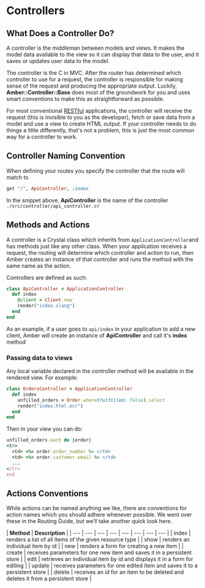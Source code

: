 # Controllers

## What Does a Controller Do?

A controller is the middleman between models and views. It makes the model data available to the view so it can display that data to the user, and it saves or updates user data to the model.

The controller is the C in MVC. After the router has determined which controller to use for a request, the controller is responsible for making sense of the request and producing the appropriate output. Luckily, **Amber::Controller::Base** does most of the groundwork for you and uses smart conventions to make this as straightforward as possible.

For most conventional [RESTful](http://en.wikipedia.org/wiki/Representational_state_transfer) applications, the controller will receive the request \(this is invisible to you as the developer\), fetch or save data from a model and use a view to create HTML output. If your controller needs to do things a little differently, that's not a problem, this is just the most common way for a controller to work.

## Controller Naming Convention

When defining your routes you specify the controller that the route will match to

```ruby
get "/", ApiController, :index
```

In the snippet above, **ApiController** is the name of the controller `./src/controller/api_controller.cr`

## Methods and Actions

A controller is a Crystal class which inherits from `ApplicationController`and has methods just like any other class. When your application receives a request, the routing will determine which controller and action to run, then Amber creates an instance of that controller and runs the method with the same name as the action.

Controllers are defined as such:

```ruby
class ApiController < ApplicationController
  def index
    @client = Client.new
    render("index.slang")
  end
end
```

As an example, if a user goes to `api/index` in your application to add a new client, Amber will create an instance of **ApiController** and call it's **index** method

### Passing data to views

Any local variable declared in the controller method will be available in the rendered view.  For example:

```ruby
class OrdersController < ApplicationController
  def index
    unfilled_orders = Order.where(fulfilled: false).select
    render("index.html.ecr")
  end
end
```

Then in your view you can do:

```ruby
unfilled_orders.each do |order|
<tr>
  <td> <%= order.order_number %> </td>
  <td> <%= order.customer.email %> </td>
  ...
</tr>
end
```

## Actions Conventions

While actions can be named anything we like, there are conventions for action names which you should adhere whenever possible. We went over these in the Routing Guide, but we’ll take another quick look here.

| **Method** | **Description** |
| --- | --- | --- | --- | --- | --- | --- | --- |
| index | renders a list of all items of the given resource type |
| show | renders an individual item by id |
| new | renders a form for creating a new item |
| create  | receives parameters for one new item and saves it in a persistent store |
| edit | retrieves an individual item by id and displays it in a form for editing |
| update | receives parameters for one edited item and saves it to a persistent store |
| delete | receives an id for an item to be deleted and deletes it from a persistent store |

